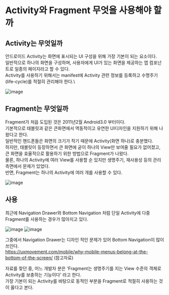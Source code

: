 # Activity와 Fragment 무엇을 사용해야 할까

## Activity는 무엇일까
안드로이드 Activity는 화면에 표시되는 UI 구성을 위해 가장 기본이 되는 요소이다.</br>
일반적으로 하나의 화면을 구성하며, 사용자에게 UI가 있는 화면을 제공하는 앱 컴포넌트로 일종의 페이지라고 할 수 있다. </br>
Activity를 사용하기 위해서는 manifest에 Activity 관련 정보를 등록하고 수명주기(life-cycle)를 적절히 관리해야 한다.\

![image](https://user-images.githubusercontent.com/52282493/124486128-3ec23c00-dde8-11eb-93b6-18d04fed0b92.png)



## Fragment는 무엇일까
Fragment가 처읍 도입된 것은 2011년2월 Android3.0 부터이다. </br>
기본적으로 태블릿과 같은 큰화면에서 역동적이고 유연한 UI디자인을 지원하기 위해 나왔다고 한다. </br>
일반적인 핸드폰들은 화면의 크기가 작기 때문에 Activity(화면 하나)로 충분했다. </br>
하지만, 태블릿이 등장하면서 큰 화면에 굳이 하나의 View만 보여줄 필요가 없어졌고, 큰 화면을 효율적으로 활용하기 위한 방법으로 Fragment가 나왔다. </br>
물론, 하나의 Activity에 여러 View를 사용할 순 있지만 생명주기, 재사용성 등의 관리 측면에서 문제가 있었다. </br>
반면, Fragment는 하나의 Activity에 여러 개를 사용할 수 있다.

![image](https://user-images.githubusercontent.com/52282493/124490956-ae86f580-dded-11eb-8951-71a2ead01b33.png)


## 사용
최근에 Navigation Drawer와 Bottom Navigation 처럼 단일 Activity에 다중 Fragment를 사용하는 경우가 많아지고 있다.</br>

![image](https://user-images.githubusercontent.com/52282493/124498882-0dea0300-ddf8-11eb-8748-1600d0bf7456.png)
![image](https://user-images.githubusercontent.com/52282493/124498910-18a49800-ddf8-11eb-8dec-036a8cc04298.png)

그중에서 Navigation Drawer는 디자인 적인 문제가 있어 Bottom Navigation이 많이 쓰인다. </br>
https://uxmovement.com/mobile/why-mobile-menus-belong-at-the-bottom-of-the-screen/ (참고자료)

자료를 찾던 중, 어느 개발자 분은 'Fragment는 생명주기를 지는 View 수준의 객체로 Activity를 보충하는 기능이다' 라고 한다. </br>
가장 기본이 되는 Activity를 바탕으로 동적인 부분을 Fragment로 적절히 사용하는 것이 옳다고 본다.

